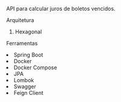 API para calcular juros de boletos vencidos.

Arquitetura 
<ol>
<li>Hexagonal</li>
</ol>

Ferramentas
<li>Spring Boot</li>
<li>Docker</li>
<li>Docker Compose</li>
<li>JPA</li>
<li>Lombok</li>
<li>Swagger</li>
<li>Feign Client</li>
